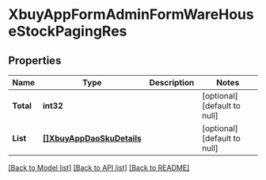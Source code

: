 # XbuyAppFormAdminFormWareHouseStockPagingRes

## Properties
Name | Type | Description | Notes
------------ | ------------- | ------------- | -------------
**Total** | **int32** |  | [optional] [default to null]
**List** | [**[]XbuyAppDaoSkuDetails**](xbuy.app.dao.SkuDetails.md) |  | [optional] [default to null]

[[Back to Model list]](../README.md#documentation-for-models) [[Back to API list]](../README.md#documentation-for-api-endpoints) [[Back to README]](../README.md)

